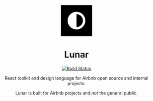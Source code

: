 <div align="center">
<img src="https://raw.githubusercontent.com/airbnb/lunar/master/.storybook/images/lunar-logo-small.png" />

# Lunar

[![Build Status](https://travis-ci.com/airbnb/lunar.svg?branch=master)](https://travis-ci.com/airbnb/lunar)

React toolkit and design language for Airbnb open source and internal projects.

Lunar is built for Airbnb projects and _not_ the general public.

</div>
